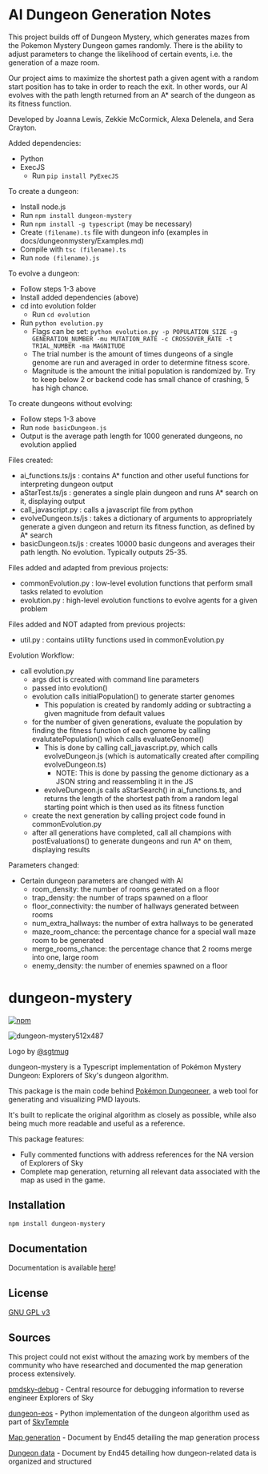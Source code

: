 # AI Dungeon Generation Notes
This project builds off of Dungeon Mystery, which generates mazes from the Pokemon Mystery Dungeon games randomly. There is the ability to adjust parameters to change the likelihood of certain events, i.e. the generation of a maze room.

Our project aims to maximize the shortest path a given agent with a random start position has to take in order to reach the exit. In other words, our AI evolves with the path length returned from an A* search of the dungeon as its fitness function.

Developed by Joanna Lewis, Zekkie McCormick, Alexa Delenela, and Sera Crayton.

Added dependencies:
- Python
- ExecJS
    - Run `pip install PyExecJS`

To create a dungeon:
- Install node.js
- Run `npm install dungeon-mystery`
- Run `npm install -g typescript` (may be necessary)
- Create `(filename).ts` file with dungeon info (examples in docs/dungeonmystery/Examples.md)
- Compile with `tsc (filename).ts`
- Run `node (filename).js`

To evolve a dungeon:
- Follow steps 1-3 above
- Install added dependencies (above)
- cd into evolution folder
    - Run `cd evolution`
- Run `python evolution.py`
    - Flags can be set: `python evolution.py -p POPULATION_SIZE -g GENERATION_NUMBER -mu MUTATION_RATE -c CROSSOVER_RATE -t TRIAL_NUMBER -ma MAGNITUDE`
    - The trial number is the amount of times dungeons of a single genome are run and averaged in order to determine fitness score.
    - Magnitude is the amount the initial population is randomized by. Try to keep below 2 or backend code has small chance of crashing, 5 has high chance.

To create dungeons without evolving:
 - Follow steps 1-3 above
 - Run `node basicDungeon.js`
 - Output is the average path length for 1000 generated dungeons, no evolution applied 

Files created:
- ai_functions.ts/js : contains A* function and other useful functions for interpreting dungeon output
- aStarTest.ts/js : generates a single plain dungeon and runs A* search on it, displaying output
- call_javascript.py : calls a javascript file from python
- evolveDungeon.ts/js : takes a dictionary of arguments to appropriately generate a given dungeon and return its fitness function, as defined by A* search
- basicDungeon.ts/js : creates 10000 basic dungeons and averages their path length. No evolution. Typically outputs 25-35.

Files added and adapted from previous projects:
- commonEvolution.py : low-level evolution functions that perform small tasks related to evolution
- evolution.py : high-level evolution functions to evolve agents for a given problem

Files added and NOT adapted from previous projects:
- util.py : contains utility functions used in commonEvolution.py

Evolution Workflow:
- call evolution.py
    - args dict is created with command line parameters
    - passed into evolution()
    - evolution calls initialPopulation() to generate starter genomes
        - This population is created by randomly adding or subtracting a given magnitude from default values
    - for the number of given generations, evaluate the population by finding the fitness function of each genome by calling evalutatePopulation() which calls evaluateGenome()
        - This is done by calling call_javascript.py, which calls evolveDungeon.js (which is automatically created after compiling evolveDungeon.ts)
            - NOTE: This is done by passing the genome dictionary as a JSON string and reassembling it in the JS
        - evolveDungeon.js calls aStarSearch() in ai_functions.ts, and returns the length of the shortest path from a random legal starting point which is then used as its fitness function
    - create the next generation by calling project code found in commonEvolution.py
    - after all generations have completed, call all champions with postEvaluations() to generate dungeons and run A* on them, displaying results

Parameters changed:
- Certain dungeon parameters are changed with AI
    - room_density: the number of rooms generated on a floor
    - trap_density: the number of traps spawned on a floor
    - floor_connectivity: the number of hallways generated between rooms
    - num_extra_hallways: the number of extra hallways to be generated
    - maze_room_chance: the percentage chance for a special wall maze room to be generated
    - merge_rooms_chance: the percentage chance that 2 rooms merge into one, large room
    - enemy_density: the number of enemies spawned on a floor

# dungeon-mystery

[![npm](https://img.shields.io/npm/v/dungeon-mystery)](https://www.npmjs.com/package/dungeon-mystery)

![dungeon-mystery512x487](https://github.com/EpicYoshiMaster/dungeon-mystery/assets/32598419/8aeb7f74-c97d-473b-943a-115f4c83e015)

Logo by [@sgtmug](https://twitter.com/sergeantmug)
 
dungeon-mystery is a Typescript implementation of Pokémon Mystery Dungeon: Explorers of Sky's dungeon algorithm.

This package is the main code behind [Pokémon Dungeoneer](https://github.com/EpicYoshiMaster/pokemon-dungeoneer), a web tool for generating and visualizing PMD layouts.

It's built to replicate the original algorithm as closely as possible, while also being much more readable and useful as a reference.

This package features:

- Fully commented functions with address references for the NA version of Explorers of Sky
- Complete map generation, returning all relevant data associated with the map as used in the game.

## Installation

```bash
npm install dungeon-mystery
```

## Documentation

Documentation is available [here](https://epicyoshimaster.github.io/dungeon-mystery/)!

## License

[GNU GPL v3](LICENSE)

## Sources

This project could not exist without the amazing work by members of the community who have researched and documented the map generation process extensively.

[pmdsky-debug](https://github.com/UsernameFodder/pmdsky-debug) - Central resource for debugging information to reverse engineer Explorers of Sky

[dungeon-eos](https://github.com/SkyTemple/dungeon-eos) - Python implementation of the dungeon algorithm used as part of [SkyTemple](https://skytemple.org/)

[Map generation](https://docs.google.com/document/d/1HuJIEOtTYCtSHK6R-sp4LC2gk1RDL_mfoFL6Qn_wdkE/edit) - Document by End45 detailing the map generation process

[Dungeon data](https://docs.google.com/document/d/1UfiFz4xAPtGd-1X2JNE0Jy2z-BLkze1PE4Fo9u-QeYo/edit) - Document by End45 detailing how dungeon-related data is organized and structured
